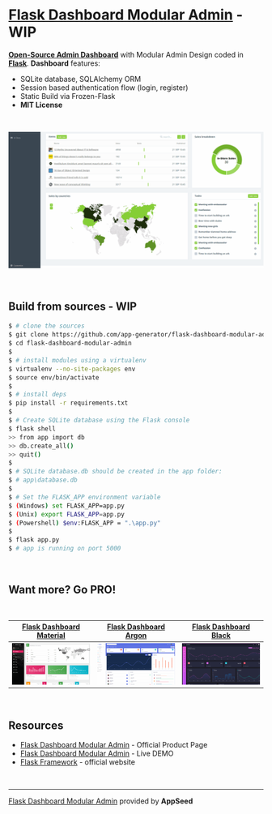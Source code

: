 # [Flask Dashboard Modular Admin](https://appseed.us/admin-dashboards/flask-dashboard-modular-admin) - WIP

**[Open-Source Admin Dashboard](https://appseed.us/admin-dashboards/open-source)** with Modular Admin Design coded in **[Flask](https://palletsprojects.com/p/flask/)**. **Dashboard** features:

- SQLite database, SQLAlchemy ORM
- Session based authentication flow (login, register)
- Static Build via Frozen-Flask
- **MIT License**

<br />

![Flask Dashboard Modular Admin - Open-Source Admin Panel](https://raw.githubusercontent.com/app-generator/static/master/products/flask-dashboard-modular-admin-intro.gif)

<br />

## Build from sources - WIP

```bash
$ # clone the sources
$ git clone https://github.com/app-generator/flask-dashboard-modular-admin.git
$ cd flask-dashboard-modular-admin
$
$ # install modules using a virtualenv
$ virtualenv --no-site-packages env
$ source env/bin/activate
$
$ # install deps 
$ pip install -r requirements.txt
$
$ # Create SQLite database using the Flask console
$ flask shell
>> from app import db
>> db.create_all()
>> quit() 
$
$ # SQLite database.db should be created in the app folder:
$ # app\database.db
$
$ # Set the FLASK_APP environment variable
$ (Windows) set FLASK_APP=app.py
$ (Unix) export FLASK_APP=app.py
$ (Powershell) $env:FLASK_APP = ".\app.py"
$ 
$ flask app.py
$ # app is running on port 5000
```

<br />

## Want more? Go PRO!

<br />

| [Flask Dashboard Material](https://appseed.us/admin-dashboards/flask-dashboard-material-pro) | [Flask Dashboard Argon](https://appseed.us/admin-dashboards/flask-dashboard-argon-pro) | [Flask Dashboard Black](https://appseed.us/admin-dashboards/flask-dashboard-black-pro) |
| --- | --- | --- |
| [![Flask Dashboard Material PRO](https://raw.githubusercontent.com/app-generator/static/master/products/flask-dashboard-material-pro-intro.gif)](https://appseed.us/admin-dashboards/flask-dashboard-material-pro)  | [![Flask Dashboard Argon PRO](https://raw.githubusercontent.com/app-generator/static/master/products/flask-dashboard-argon-pro-intro.gif)](https://appseed.us/admin-dashboards/flask-dashboard-argon-pro) | [![Flask Dashboard Black PRO](https://raw.githubusercontent.com/app-generator/static/master/products/flask-dashboard-black-pro-intro.gif)](https://appseed.us/admin-dashboards/flask-dashboard-black-pro)

<br />

## Resources

- [Flask Dashboard Modular Admin](https://appseed.us/admin-dashboards/flask-dashboard-modular-admin) - Official Product Page
- [Flask Dashboard Modular Admin](https://flask-dashboard-modular-admin.appseed.us/) - Live DEMO
- [Flask Framework](https://palletsprojects.com/p/flask/) - official website
 
<br />
 
---
[Flask Dashboard Modular Admin](https://appseed.us/admin-dashboards/flask-dashboard-modular-admin) provided by **AppSeed**

